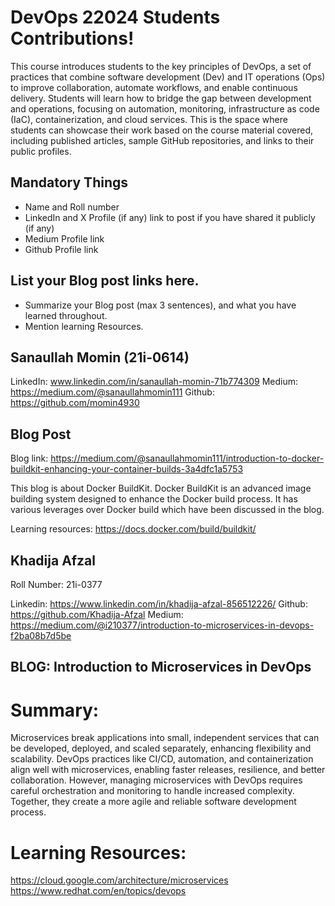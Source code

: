 # DevOps 22024 Students Contributions! 

This course introduces students to the key principles of DevOps, a set of practices that combine software development (Dev) and IT operations (Ops) to improve collaboration, automate workflows, and enable continuous delivery. Students will learn how to bridge the gap between development and operations, focusing on automation, monitoring, infrastructure as code (IaC), containerization, and cloud services. This is the space where students can showcase their work based on the course material covered, including published articles, sample GitHub repositories, and links to their public profiles.

## Mandatory Things
- Name and Roll number
- LinkedIn and X Profile (if any) link to post if you have shared it publicly (if any)
- Medium Profile link
- Github Profile link

## List your Blog post links here.
- Summarize your Blog post (max 3 sentences), and what you have learned throughout.
- Mention learning Resources. 

## Sanaullah Momin (21i-0614)

LinkedIn: www.linkedin.com/in/sanaullah-momin-71b774309
Medium: https://medium.com/@sanaullahmomin111
Github: https://github.com/momin4930

## Blog Post
Blog link: https://medium.com/@sanaullahmomin111/introduction-to-docker-buildkit-enhancing-your-container-builds-3a4dfc1a5753

This blog is about Docker BuildKit. Docker BuildKit is an advanced image building system designed to enhance the Docker build process. It has various leverages over Docker build which have been discussed in the blog.

Learning resources: https://docs.docker.com/build/buildkit/

## Khadija Afzal
Roll Number: 21i-0377

Linkedin: https://www.linkedin.com/in/khadija-afzal-856512226/
Github: https://github.com/Khadija-Afzal
Medium: https://medium.com/@i210377/introduction-to-microservices-in-devops-f2ba08b7d5be

## BLOG: Introduction to Microservices in DevOps

# Summary: 
Microservices break applications into small, independent services that can be developed, deployed, and scaled separately, enhancing flexibility and scalability. DevOps practices like CI/CD, automation, and containerization align well with microservices, enabling faster releases, resilience, and better collaboration. However, managing microservices with DevOps requires careful orchestration and monitoring to handle increased complexity. Together, they create a more agile and reliable software development process.

# Learning Resources:
https://cloud.google.com/architecture/microservices
https://www.redhat.com/en/topics/devops

